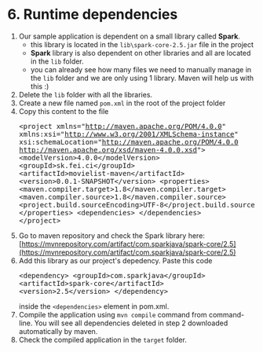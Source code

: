 # 6. Runtime dependencies
1. Our sample application is dependent on a small library called **Spark**.
	- this library is located in the `lib\spark-core-2.5.jar` file in the project
	- **Spark** library is also dependent on other libraries and all are located in the `lib` folder.
	- you can already see how many files we need to manually manage in the `lib` folder and we are only using 1 library. Maven will help us with this :)
2. Delete the `lib` folder with all the libraries.
3. Create a new file named `pom.xml` in the root of the project folder
4. Copy this content to the file <pre>&lt;project xmlns="http://maven.apache.org/POM/4.0.0" xmlns:xsi="http://www.w3.org/2001/XMLSchema-instance" xsi:schemaLocation="http://maven.apache.org/POM/4.0.0 http://maven.apache.org/xsd/maven-4.0.0.xsd"&gt;
		&lt;modelVersion&gt;4.0.0&lt;/modelVersion&gt;
		&lt;groupId&gt;sk.fei.ci&lt;/groupId&gt;
		&lt;artifactId&gt;movielist-maven&lt;/artifactId&gt;
		&lt;version&gt;0.0.1-SNAPSHOT&lt;/version&gt;
		&lt;properties&gt;
			&lt;maven.compiler.target&gt;1.8&lt;/maven.compiler.target&gt;
			&lt;maven.compiler.source&gt;1.8&lt;/maven.compiler.source&gt;
			&lt;project.build.sourceEncoding&gt;UTF-8&lt;/project.build.sourceEncoding&gt;
		&lt;/properties&gt;
		&lt;dependencies&gt;
		&lt;/dependencies&gt;
&lt;/project&gt;</pre>
5. Go to maven repository and check the Spark library here: [https://mvnrepository.com/artifact/com.sparkjava/spark-core/2.5](https://mvnrepository.com/artifact/com.sparkjava/spark-core/2.5)
6. Add this library as our project's depedency. Paste this code <pre>&lt;dependency&gt;
    	&lt;groupId&gt;com.sparkjava&lt;/groupId&gt;
    	&lt;artifactId&gt;spark-core&lt;/artifactId&gt;
   		&lt;version&gt;2.5&lt;/version&gt;
&lt;/dependency&gt;</pre> inside the `<dependencies>` element in pom.xml.
7. Compile the application using `mvn compile` command from command-line. You will see all dependencies deleted in step 2 downloaded automatically by maven.
8. Check the compiled application in the `target` folder.